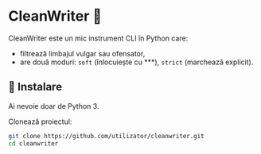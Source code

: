 # CleanWriter 📝

CleanWriter este un mic instrument CLI în Python care:
- filtrează limbajul vulgar sau ofensator,
- are două moduri: `soft` (înlocuiește cu ***), `strict` (marchează explicit).

## 🔧 Instalare

Ai nevoie doar de Python 3.

Clonează proiectul:
```bash
git clone https://github.com/utilizator/cleanwriter.git
cd cleanwriter